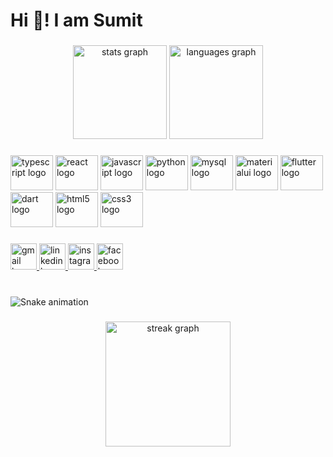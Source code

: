 <h1 align="left">Hi 👋!  I am Sumit</h1>

###

<div align="center">
  <img src="https://github-readme-stats.vercel.app/api?username=sumitjain236&hide_title=false&hide_rank=false&show_icons=true&include_all_commits=true&count_private=true&disable_animations=false&theme=dracula&locale=en&hide_border=false" height="150" alt="stats graph"  />
  <img src="https://github-readme-stats.vercel.app/api/top-langs?username=sumitjain236&locale=en&hide_title=false&layout=compact&card_width=320&langs_count=6&theme=dracula&hide_border=false" height="150" alt="languages graph"  />
</div>

###

<div align="left">
  <img src="https://cdn.jsdelivr.net/gh/devicons/devicon/icons/typescript/typescript-plain.svg" height="56" width="68" alt="typescript logo"  />
  <img src="https://cdn.jsdelivr.net/gh/devicons/devicon/icons/react/react-original.svg" height="56" width="68" alt="react logo"  />
  <img src="https://cdn.jsdelivr.net/gh/devicons/devicon/icons/javascript/javascript-original.svg" height="56" width="68" alt="javascript logo"  />
  <img src="https://cdn.jsdelivr.net/gh/devicons/devicon/icons/python/python-original.svg" height="56" width="68" alt="python logo"  />
  <img src="https://cdn.jsdelivr.net/gh/devicons/devicon/icons/mysql/mysql-original.svg" height="56" width="68" alt="mysql logo"  />
  <img src="https://cdn.jsdelivr.net/gh/devicons/devicon/icons/materialui/materialui-original.svg" height="56" width="68" alt="materialui logo"  />
  <img src="https://cdn.jsdelivr.net/gh/devicons/devicon/icons/flutter/flutter-original.svg" height="56" width="68" alt="flutter logo"  />
  <img src="https://cdn.jsdelivr.net/gh/devicons/devicon/icons/dart/dart-original.svg" height="56" width="68" alt="dart logo"  />
  <img src="https://cdn.jsdelivr.net/gh/devicons/devicon/icons/html5/html5-original.svg" height="56" width="68" alt="html5 logo"  />
  <img src="https://cdn.jsdelivr.net/gh/devicons/devicon/icons/css3/css3-original.svg" height="56" width="68" alt="css3 logo"  />
</div>

###

<div align="left">
  <a href="mailto: jainmit23@gmail.com" target="_blank">
    <img src="https://img.shields.io/static/v1?message=Gmail&logo=gmail&label=&color=D14836&logoColor=white&labelColor=&style=for-the-badge" height="42" alt="gmail logo"  />
  </a>
  <a href="https://www.linkedin.com/in/sumit-jain-66bb5719a" target="_blank">
    <img src="https://img.shields.io/static/v1?message=LinkedIn&logo=linkedin&label=&color=0077B5&logoColor=white&labelColor=&style=for-the-badge" height="42" alt="linkedin logo"  />
  </a>
  <a href="https://www.instagram.com/jainmit23/" target="_blank">
    <img src="https://img.shields.io/static/v1?message=Instagram&logo=instagram&label=&color=E4405F&logoColor=white&labelColor=&style=for-the-badge" height="42" alt="instagram logo"  />
  </a>
  <a href="facebook.com/profile.php?id=100006377255962" target="_blank">
    <img src="https://img.shields.io/static/v1?message=Facebook&logo=facebook&label=&color=1877F2&logoColor=white&labelColor=&style=for-the-badge" height="42" alt="facebook logo"  />
  </a>
</div>

###

<br clear="both">

<img src="https://raw.githubusercontent.com/sumitjain236/sumitjain236/blob/output/snake.svg" alt="Snake animation" />

###

<div align="center">
  <img src="https://streak-stats.demolab.com?user=sumitjain236&locale=en&mode=daily&theme=dracula&hide_border=false&border_radius=5" height="200" alt="streak graph"  />
</div>

###
